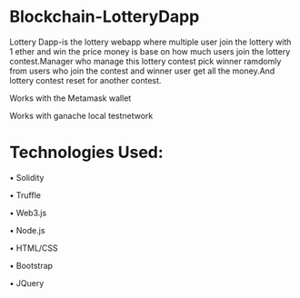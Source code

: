 # Blockchain-LotteryDapp
Lottery Dapp-is the lottery webapp where multiple user join the lottery with 1 ether and win the  price money is base on how much users
join the lottery contest.Manager who manage this lottery contest pick winner ramdomly from users who join the contest and winner user
get all the money.And lottery contest reset for another contest.

Works with the Metamask wallet

Works with ganache local testnetwork



# Technologies Used:
• Solidity

• Truffle

• Web3.js

• Node.js

• HTML/CSS

• Bootstrap

• JQuery
